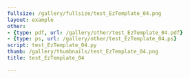 ```yaml
---
fullsize: /gallery/fullsize/test_EzTemplate_04.png
layout: example
other:
- {type: pdf, url: /gallery/other/test_EzTemplate_04.pdf}
- {type: ps, url: /gallery/other/test_EzTemplate_04.ps}
script: test_EzTemplate_04.py
thumb: /gallery/thumbnails/test_EzTemplate_04.png
title: test_EzTemplate_04

---
```

